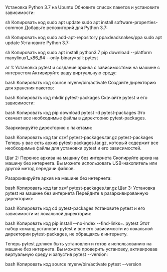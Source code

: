 Установка Python 3.7 на Ubuntu
Обновите список пакетов и установите зависимости:

sh
Копировать код
sudo apt update
sudo apt install software-properties-common
Добавьте репозиторий для Python 3.7:

sh
Копировать код
sudo add-apt-repository ppa:deadsnakes/ppa
sudo apt update
Установите Python 3.7:

sh
Копировать код
sudo apt install python3.7
pip download --platform manylinux1_x86_64 --only-binary=:all: pytest


аг 1: Установка pytest и создание архива с зависимостями на машине с интернетом
Активируйте вашу виртуальную среду:

bash
Копировать код
source myenv/bin/activate
Создайте директорию для хранения пакетов:

bash
Копировать код
mkdir pytest-packages
Скачайте pytest и его зависимости:

bash
Копировать код
pip download pytest -d pytest-packages
Это скачает все необходимые файлы в директорию pytest-packages.

Заархивируйте директорию с пакетами:

bash
Копировать код
tar czvf pytest-packages.tar.gz pytest-packages
Теперь у вас есть архив pytest-packages.tar.gz, который содержит все необходимые файлы для установки pytest и его зависимостей.

Шаг 2: Перенос архива на машину без интернета
Скопируйте архив на машину без интернета. Вы можете использовать USB-накопитель или другой метод передачи файлов.

Разархивируйте архив на машине без интернета:

bash
Копировать код
tar xzvf pytest-packages.tar.gz
Шаг 3: Установка pytest на машине без интернета
Перейдите в разархивированную директорию:

bash
Копировать код
cd pytest-packages
Установите pytest и его зависимости из локальной директории:

bash
Копировать код
pip install --no-index --find-links=. pytest
Этот набор команд установит pytest и все его зависимости из локальной директории pytest-packages, не обращаясь к интернету.

Теперь pytest должен быть установлен и готов к использованию на машине без интернета. Вы можете проверить установку, активировав виртуальную среду и запустив pytest --version:

bash
Копировать код
source myenv/bin/activate
pytest --version

